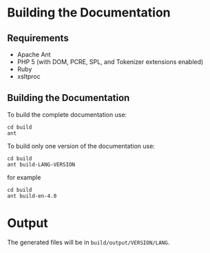 # Building the Documentation

## Requirements

- Apache Ant
- PHP 5 (with DOM, PCRE, SPL, and Tokenizer extensions enabled)
- Ruby
- xsltproc

## Building the Documentation

To build the complete documentation use:

    cd build
    ant

To build only one version of the documentation use:

    cd build
    ant build-LANG-VERSION

for example

    cd build
    ant build-en-4.0

# Output

The generated files will be in `build/output/VERSION/LANG`.
